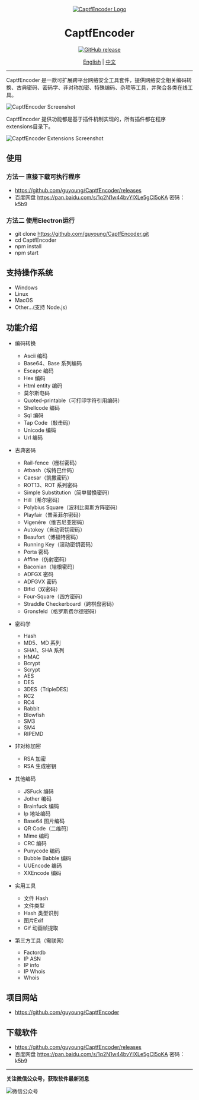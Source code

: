 <div align="center">

[![CaptfEncoder Logo](https://github.com/guyoung/CaptfEncoder/raw/master/CaptfEncoder-V2/images/captfencoder-log-1.png)](https://github.com/guyoung/CaptfEncoder)

<h1 align="center">CaptfEncoder</h1>

[![GitHub release](https://img.shields.io/github/release/guyoung/CaptfEncoder.svg)](https://github.com/guyoung/CaptfEncoder/releases/latest)


[English](https://github.com/guyoung/CaptfEncoder/blob/master/README.md) | [中文](https://github.com/guyoung/CaptfEncoder/blob/master/README-zh.md)


</div>

---

CaptfEncoder 是一款可扩展跨平台网络安全工具套件，提供网络安全相关编码转换、古典密码、密码学、非对称加密、特殊编码、杂项等工具，并聚合各类在线工具。

![CaptfEncoder Screenshot](https://github.com/guyoung/CaptfEncoder/raw/master/CaptfEncoder-V2/images/captfencoder-screenshot-1.png)

CaptfEncoder 提供功能都是基于插件机制实现的，所有插件都在程序 extensions目录下。

![CaptfEncoder Extensions Screenshot](https://github.com/guyoung/CaptfEncoder/raw/master/CaptfEncoder-V2/images/captfencoder-screenshot-2.png)

## 使用

### 方法一 直接下载可执行程序

 * <https://github.com/guyoung/CaptfEncoder/releases>
 * 百度网盘 <https://pan.baidu.com/s/1q2N1w44bvYIXLe5gCI5oKA> 密码：k5b9

### 方法二 使用Electron运行

 * git clone https://github.com/guyoung/CaptfEncoder.git
 * cd CaptfEncoder
 * npm install
 * npm start

## 支持操作系统

 * Windows
 * Linux
 * MacOS
 * Other...(支持 Node.js)

## 功能介绍

 * 编码转换
   * Ascii 编码
   * Base64、Base 系列编码
   * Escape 编码
   * Hex 编码
   * Html entity 编码
   * 莫尔斯电码
   * Quoted-printable（可打印字符引用编码）
   * Shellcode 编码 
   * Sql 编码 
   * Tap Code（敲击码）
   * Unicode 编码   
   * Url 编码   

 * 古典密码
   * Rail-fence（栅栏密码）
   * Atbash（埃特巴什码）
   * Caesar（凯撒密码）
   * ROT13、ROT 系列密码
   * Simple Substitution（简单替换密码）
   * Hill（希尔密码）
   * Polybius Square（波利比奥斯方阵密码）
   * Playfair（普莱菲尔密码）
   * Vigenère（维吉尼亚密码）
   * Autokey（自动密钥密码）
   * Beaufort（博福特密码）
   * Running Key（滚动密钥密码）
   * Porta 密码
   * Affine（仿射密码）
   * Baconian（培根密码）
   * ADFGX 密码
   * ADFGVX 密码
   * Bifid（双密码）
   * Four-Square（四方密码）
   * Straddle Checkerboard（跨棋盘密码）
   * Gronsfeld（格罗斯费尔德密码）

 * 密码学
   * Hash
   * MD5、MD 系列
   * SHA1、SHA 系列
   * HMAC
   * Bcrypt
   * Scrypt
   * AES
   * DES
   * 3DES（TripleDES）
   * RC2
   * RC4
   * Rabbit
   * Blowfish 
   * SM3
   * SM4
   * RIPEMD

 * 非对称加密
   * RSA 加密
   * RSA 生成密钥

 * 其他编码
   * JSFuck 编码
   * Jother 编码
   * Brainfuck 编码
   * Ip 地址编码
   * Base64 图片编码 
   * QR Code（二维码）
   * Mime 编码 
   * CRC 编码 
   * Punycode 编码 
   * Bubble Babble 编码 
   * UUEncode 编码 
   * XXEncode 编码 

 * 实用工具  
   * 文件 Hash
   * 文件类型
   * Hash 类型识别
   * 图片Exif
   * Gif 动画帧提取
   
 * 第三方工具（需联网） 
   * Factordb
   * IP ASN
   * IP info
   * IP Whois
   * Whois


## 项目网站

 * <https://github.com/guyoung/CaptfEncoder>

## 下载软件

 * <https://github.com/guyoung/CaptfEncoder/releases>
 * 百度网盘 <https://pan.baidu.com/s/1q2N1w44bvYIXLe5gCI5oKA> 密码：k5b9


------------------------------------------------

**关注微信公众号，获取软件最新消息**

![微信公众号](https://mmbiz.qlogo.cn/mmbiz_jpg/5IMiaY073fa7zxH6f5q5EticlwZPsYQtUnpYHspNiczmNyjtCXnR7LAmvpstK4EycfzIQkciboLh1qtWRcCibEPuDhA/0?wx_fmt=jpeg)
